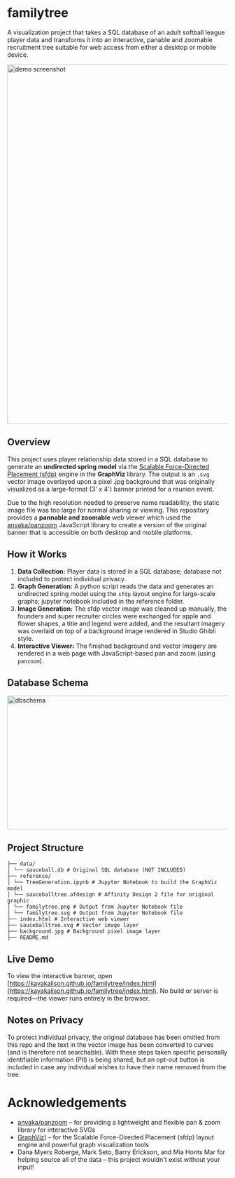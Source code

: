 # familytree
A visualization project that takes a SQL database of an adult softball league player data and transforms it into an interactive, panable and zoomable recruitment tree suitable for web access from either a desktop or mobile device.

<img width="1382" height="820" alt="demo screenshot" src="https://github.com/user-attachments/assets/8b7d3845-2300-4835-91db-7c9c696f041d" />

## Overview
This project uses player relationship data stored in a SQL database to generate an **undirected spring model** via the [Scalable Force-Directed Placement (sfdp)](https://graphviz.org/) engine in the **GraphViz** library. The output is an `.svg` vector image overlayed upon a pixel .jpg background that was originally visualized as a large-format (3' x 4') banner printed for a reunion event.

Due to the high resolution needed to preserve name readability, the static image file was too large for normal sharing or viewing. This repository provides a **pannable and zoomable** web viewer which used the [anvaka/panzoom](https://github.com/anvaka/panzoom) JavaScript library to create a version of the original banner that is accessible on both desktop and mobile platforms.

## How it Works
1. **Data Collection:** Player data is stored in a SQL database; database not included to protect individual privacy.
2. **Graph Generation:** A python script reads the data and generates an undirected spring model using the `sfdp` layout engine for large-scale graphs; jupyter notebook included in the reference folder.
3. **Image Generation:** The sfdp vector image was cleaned up manually, the founders and super recruiter circles were exchanged for apple and flower shapes, a title and legend were added, and the resultant imagery was overlaid on top of a background image rendered in Studio Ghibli style.
4. **Interactive Viewer:** The finished background and vector imagery are rendered in a web page with JavaScript-based pan and zoom (using `panzoom`).

## Database Schema
<img width="1252" height="305" alt="dbschema" src="https://github.com/user-attachments/assets/ce7b5bfd-83c6-45c6-b563-c8dcb50764e2" />

## Project Structure
```
├── data/
│ └── sauceball.db # Original SQL database (NOT INCLUDED)
├── reference/
│ └── TreeGeneration.ipynb # Jupyter Notebook to build the GraphViz model
│ └── sauceballtree.afdesign # Affinity Design 2 file for original graphic
│ └── familytree.png # Output from Jupyter Notebook file
│ └── familytree.svg # Output from Jupyter Notebook file
├── index.html # Interactive web viewer
├── sauceballtree.svg # Vector image layer
├── background.jpg # Background pixel image layer
├── README.md
```

## Live Demo
To view the interactive banner, open [https://kayakalison.github.io/familytree/index.html](https://kayakalison.github.io/familytree/index.html). No build or server is required—the viewer runs entirely in the browser.

## Notes on Privacy
To protect individual privacy, the original database has been omitted from this repo and the text in the vector image has been converted to curves (and is therefore not searchable). With these steps taken specific personally identifiable information (PII) is being shared, but an opt-out button is included in case any individual wishes to have their name removed from the tree.

# Acknowledgements
- [anvaka/panzoom](https://github.com/anvaka/panzoom) – for providing a lightweight and flexible pan & zoom library for interactive SVGs
- [GraphViz](https://graphviz.org/docs/layouts/sfdp/)) – for the Scalable Force-Directed Placement (sfdp) layout engine and powerful graph visualization tools
- Dana Myers Roberge, Mark Seto, Barry Erickson, and Mia Honts Mar for helping source all of the data – this project wouldn't exist without your input!
